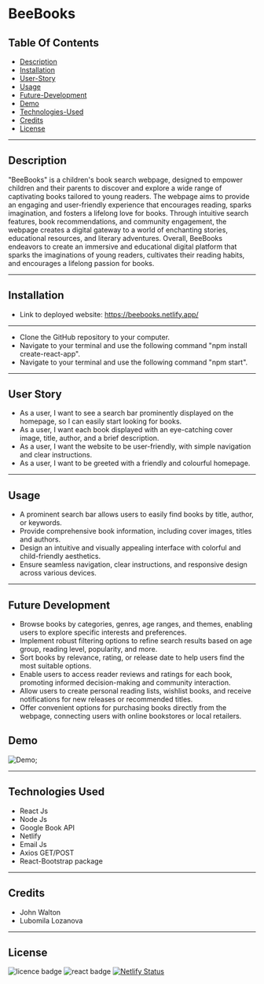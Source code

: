 
# BeeBooks
 ## Table Of Contents
  - [Description](#description)
  - [Installation](#installation)
  - [User-Story](#user-story)
  - [Usage](#usage)
  - [Future-Development](#future-development)
  - [Demo](#demo)
  - [Technologies-Used](#technologies-used)
  - [Credits](#credits)
  - [License](#license)

--- 

## Description
"BeeBooks" is a children's book search webpage, designed to empower children and their parents to discover and explore a wide range of captivating books tailored to young readers. The webpage aims to provide an engaging and user-friendly experience that encourages reading, sparks imagination, and fosters a lifelong love for books. Through intuitive search features, book recommendations, and community engagement, the webpage creates a digital gateway to a world of enchanting stories, educational resources, and literary adventures.
Overall, BeeBooks endeavors to create an immersive and educational digital platform that sparks the imaginations of young readers, cultivates their reading habits, and encourages a lifelong passion for books.

--- 

## Installation
 
- Link to deployed website:  https://beebooks.netlify.app/ 
--- 

- Clone the GitHub repository to your computer.
- Navigate to your terminal and use the following command "npm install create-react-app".
- Navigate to your terminal and use the following command "npm start".

 
---

## User Story 
- As a user, I want to see a search bar prominently displayed on the homepage, so I can easily start looking for books.
- As a user, I want each book displayed with an eye-catching cover image, title, author, and a brief description.
- As a user, I want the website to be user-friendly, with simple navigation and clear instructions.
- As a user, I want to be greeted with a friendly and colourful homepage.


---


## Usage
- A prominent search bar allows users to easily find books by title, author, or keywords.
- Provide comprehensive book information, including cover images, titles and authors. 
- Design an intuitive and visually appealing interface with colorful and child-friendly aesthetics.
- Ensure seamless navigation, clear instructions, and responsive design across various devices.



---

## Future Development 
- Browse books by categories, genres, age ranges, and themes, enabling users to explore specific interests and preferences.
- Implement robust filtering options to refine search results based on age group, reading level, popularity, and more.
- Sort books by relevance, rating, or release date to help users find the most suitable options.
- Enable users to access reader reviews and ratings for each book, promoting informed decision-making and community interaction.
- Allow users to create personal reading lists, wishlist books, and receive notifications for new releases or recommended titles.
- Offer convenient options for purchasing books directly from the webpage, connecting users with online bookstores or local retailers.


## Demo
![Demo](./src/images/demo.gif);

---


## Technologies Used
- React Js
- Node Js
- Google Book API
- Netlify
- Email Js
- Axios GET/POST 
- React-Bootstrap package

---

## Credits
- John Walton
- Lubomila Lozanova


---


## License
![licence badge](https://img.shields.io/badge/License-MIT-blue.svg?style=flat-square)
![react badge](https://img.shields.io/badge/React-v.16.14.0-purple.svg?style=flat-square)
[![Netlify Status](https://api.netlify.com/api/v1/badges/13223660-449f-4633-a5d7-7d6c6adfc483/deploy-status)](https://app.netlify.com/sites/bucolic-alpaca-df751e/deploys) 
